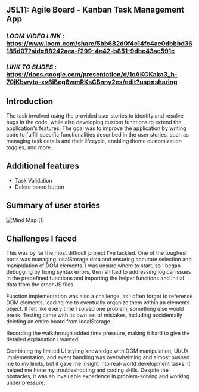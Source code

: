 ## JSL11:  Agile Board - Kanban Task Management App

### *LOOM VIDEO LINK* : https://www.loom.com/share/5bb682d0f4c14fc4ae0dbbbd36185d07?sid=88242aca-f299-4e42-b851-9dbc43ac591c 
### *LINK TO SLIDES* : https://docs.google.com/presentation/d/1oAKGKaka3_h-70jKbwyta-xv6iBeg6wmRKsCBnny2es/edit?usp=sharing 

## Introduction

The task involved using the provided user stories to identify and resolve bugs in the code, while also developing custom functions to extend the application's features. The goal was to improve the application by writing code to fulfill specific functionalities described in the user stories, such as managing task details and their lifecycle, enabling theme customization toggles, and more.

## Additional features
- Task Validation
- Delete board button

## Summary of user stories
![Mind Map (1)](https://github.com/user-attachments/assets/b07d9563-87d2-46ce-a22a-34d6b92d0a19)

## Challenges I faced
This was by far the most difficult project I’ve tackled. One of the toughest parts was managing localStorage data and ensuring accurate selection and manipulation of DOM elements. 
I was unsure where to start, so I began debugging by fixing syntax errors, then shifted to addressing logical issues in the predefined functions and importing the helper functions and initial data from the other JS files. 

Function implementation was also a challenge, as I often forgot to reference DOM elements, leading me to eventually organize them within an elements object. It felt like every time I solved one problem, something else would break. Testing came with its own set of mistakes, including accidentally deleting an entire board from localStorage.  

Recording the walkthrough added time pressure, making it hard to give the detailed explanation I wanted. 

Combining my limited UI styling knowledge with DOM manipulation, UI/UX implementation, and event handling was overwhelming and almost pushed me to my limits, but it gave me insight into real-world development tasks. It helped me hone my troubleshooting and coding skills. Despite the obstacles, it was an invaluable experience in problem-solving and working under pressure.
